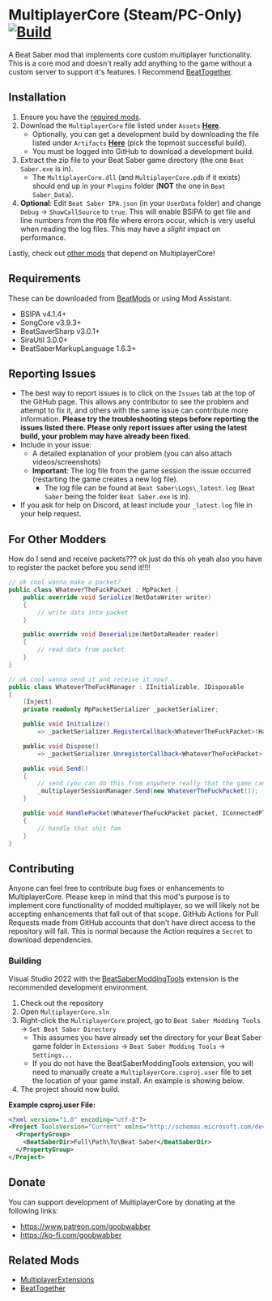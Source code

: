 # MultiplayerCore (Steam/PC-Only) [![Build](https://github.com/Goobwabber/MultiplayerCore/workflows/Build/badge.svg?event=push)](https://github.com/Goobwabber/MultiplayerCore/actions?query=workflow%3ABuild+branch%3Amain)
A Beat Saber mod that implements core custom multiplayer functionality. This is a core mod and doesn't really add anything to the game without a custom server to support it's features. I Recommend [BeatTogether](https://github.com/BeatTogether/BeatTogether).

## Installation
1. Ensure you have the [required mods](https://github.com/Goobwabber/MultiplayerCore#requirements).
2. Download the `MultiplayerCore` file listed under `Assets` **[Here](https://github.com/Goobwabber/MultiplayerCore/releases)**.
   * Optionally, you can get a development build by downloading the file listed under `Artifacts`  **[Here](https://github.com/Goobwabber/MultiplayerCore/actions?query=workflow%3ABuild+branch%3Amain)** (pick the topmost successful build).
   * You must be logged into GitHub to download a development build.
3. Extract the zip file to your Beat Saber game directory (the one `Beat Saber.exe` is in).
   * The `MultiplayerCore.dll` (and `MultiplayerCore.pdb` if it exists) should end up in your `Plugins` folder (**NOT** the one in `Beat Saber_Data`).
4. **Optional**: Edit `Beat Saber IPA.json` (in your `UserData` folder) and change `Debug` -> `ShowCallSource` to `true`. This will enable BSIPA to get file and line numbers from the `PDB` file where errors occur, which is very useful when reading the log files. This may have a *slight* impact on performance.

Lastly, check out [other mods](https://github.com/Goobwabber/MultiplayerCore#related-mods) that depend on MultiplayerCore!

## Requirements
These can be downloaded from [BeatMods](https://beatmods.com/#/mods) or using Mod Assistant.
* BSIPA v4.1.4+
* SongCore v3.9.3+
* BeatSaverSharp v3.0.1+
* SiraUtil 3.0.0+
* BeatSaberMarkupLanguage 1.6.3+

## Reporting Issues
* The best way to report issues is to click on the `Issues` tab at the top of the GitHub page. This allows any contributor to see the problem and attempt to fix it, and others with the same issue can contribute more information. **Please try the troubleshooting steps before reporting the issues listed there. Please only report issues after using the latest build, your problem may have already been fixed.**
* Include in your issue:
  * A detailed explanation of your problem (you can also attach videos/screenshots)
  * **Important**: The log file from the game session the issue occurred (restarting the game creates a new log file).
    * The log file can be found at `Beat Saber\Logs\_latest.log` (`Beat Saber` being the folder `Beat Saber.exe` is in).
* If you ask for help on Discord, at least include your `_latest.log` file in your help request.

## For Other Modders
How do I send and receive packets???
ok just do this
oh yeah also you have to register the packet before you send it!!!!
```cs
// ok cool wanna make a packet?
public class WhateverTheFuckPacket : MpPacket {
    public override void Serialize(NetDataWriter writer)
    {
        // write data into packet
    }

    public override void Deserialize(NetDataReader reader)
    {
        // read data from packet
    }
}

// ok cool wanna send it and receive it now?
public class WhateverTheFuckManager : IInitializable, IDisposable
{
    [Inject]
    private readonly MpPacketSerializer _packetSerializer;

    public void Initialize()
        => _packetSerializer.RegisterCallback<WhateverTheFuckPacket>(HandlePacket);

    public void Dispose()
        => _packetSerializer.UnregisterCallback<WhateverTheFuckPacket>();

    public void Send()
    {
        // send (you can do this from anywhere really that the game can handle it but i prefer to do it here)
        _multiplayerSessionManager.Send(new WhateverTheFuckPacket());
    }

    public void HandlePacket(WhateverTheFuckPacket packet, IConnectedPlayer player)
    {
        // handle that shit fam 
    }
}
```

## Contributing
Anyone can feel free to contribute bug fixes or enhancements to MultiplayerCore. Please keep in mind that this mod's purpose is to implement core functionality of modded multiplayer, so we will likely not be accepting enhancements that fall out of that scope. GitHub Actions for Pull Requests made from GitHub accounts that don't have direct access to the repository will fail. This is normal because the Action requires a `Secret` to download dependencies.
### Building
Visual Studio 2022 with the [BeatSaberModdingTools](https://github.com/Zingabopp/BeatSaberModdingTools) extension is the recommended development environment.
1. Check out the repository
2. Open `MultiplayerCore.sln`
3. Right-click the `MultiplayerCore` project, go to `Beat Saber Modding Tools` -> `Set Beat Saber Directory`
   * This assumes you have already set the directory for your Beat Saber game folder in `Extensions` -> `Beat Saber Modding Tools` -> `Settings...`
   * If you do not have the BeatSaberModdingTools extension, you will need to manually create a `MultiplayerCore.csproj.user` file to set the location of your game install. An example is showing below.
4. The project should now build.

**Example csproj.user File:**
```xml
<?xml version="1.0" encoding="utf-8"?>
<Project ToolsVersion="Current" xmlns="http://schemas.microsoft.com/developer/msbuild/2003">
  <PropertyGroup>
    <BeatSaberDir>Full\Path\To\Beat Saber</BeatSaberDir>
  </PropertyGroup>
</Project>
```
## Donate
You can support development of MultiplayerCore by donating at the following links:
* https://www.patreon.com/goobwabber
* https://ko-fi.com/goobwabber

## Related Mods
* [MultiplayerExtensions](https://github.com/Goobwabber/MultiplayerExtensions)
* [BeatTogether](https://github.com/BeatTogether/BeatTogether)

